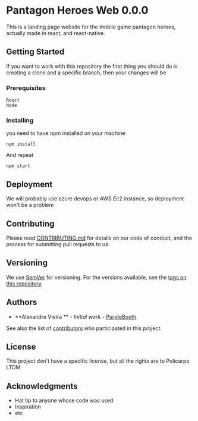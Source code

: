 # Pantagon Heroes Web 0.0.0

This is a landing page website for the mobile game pantagon heroes, actually made in react, and react-native.

## Getting Started
If you want to work with this repository the first thing you should do is creating a clone and a specific branch, then your changes will be 

### Prerequisites


```
React
Node
```

### Installing
you need to have npm installed on your machine
```
npm install
```

And repeat

```
npm start
```



## Deployment

We will probably use azure devops or AWS Ec2 instance, so deployment won't be a problem


## Contributing

Please read [CONTRIBUTING.md](https://gist.github.com/PurpleBooth/b24679402957c63ec426) for details on our code of conduct, and the process for submitting pull requests to us.

## Versioning

We use [SemVer](http://semver.org/) for versioning. For the versions available, see the [tags on this repository](https://github.com/your/project/tags). 

## Authors

* **Alexandre Vieira ** - *Initial work* - [PurpleBooth](https://github.com/alexandreUser)

See also the list of [contributors](https://github.com/your/project/contributors) who participated in this project.

## License
This project don't have a specific license, but all the rights are to Policarpo LTDM
## Acknowledgments

* Hat tip to anyone whose code was used
* Inspiration
* etc

